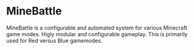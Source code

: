 # MineBattle
MineBattle is a configurable and automated system for various Minecraft game modes.
Higly modular and configurable gameplay.
This is primarily used for Red versus Blue gamemodes.
